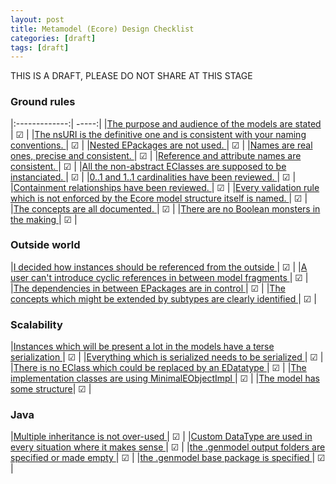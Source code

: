 ```yaml
---
layout: post
title: Metamodel (Ecore) Design Checklist
categories: [draft]
tags: [draft]
---
```


THIS IS A DRAFT, PLEASE DO NOT SHARE AT THIS STAGE

### Ground rules

|:-------------:| -----:|
|[The purpose and audience of the models are stated ](../2016-04-14-ecore-design-checklist-part1)| ☑ |
|[The nsURI is the definitive one and is consistent with your naming conventions.  ](../2016-04-14-ecore-design-checklist-part1)| ☑ |
|[Nested EPackages are not used. ](../2016-04-14-ecore-design-checklist-part1)| ☑ |
|[Names are real ones, precise and consistent. ](../2016-04-14-ecore-design-checklist-part1)| ☑ |
|[Reference and attribute names are consistent. ](../2016-04-14-ecore-design-checklist-part1)| ☑ |
|[All the non-abstract EClasses are supposed to be instanciated. ](../2016-04-14-ecore-design-checklist-part1)| ☑ |
|[0..1 and 1..1 cardinalities have been reviewed. ](../2016-04-14-ecore-design-checklist-part1)| ☑ |
|[Containment relationships have been reviewed. ](../2016-04-14-ecore-design-checklist-part1)| ☑ |
|[Every validation rule which is not enforced by the Ecore model structure itself is named. ](../2016-04-14-ecore-design-checklist-part1)| ☑ |
|[The concepts are all documented. ](../2016-04-14-ecore-design-checklist-part1)| ☑ |
|[There are no Boolean monsters in the making ](../2016-04-14-ecore-design-checklist-part1)| ☑ |

### Outside world

|[I decided how instances should be referenced from the outside ](../2016-04-14-ecore-design-checklist-part1)| ☑ |
|[A user can't introduce cyclic references in between model fragments ](../2016-04-14-ecore-design-checklist-part1)| ☑ |
|[The dependencies in between EPackages are in control ](../2016-04-14-ecore-design-checklist-part1)| ☑ |
|[The concepts which might be extended by subtypes are clearly identified ](../2016-04-14-ecore-design-checklist-part1)| ☑ |

### Scalability 

|[Instances which will be present a lot in the models have a terse serialization ](../2016-04-14-ecore-design-checklist-part1)| ☑ |
|[Everything which is serialized needs to be serialized ](../2016-04-14-ecore-design-checklist-part1)| ☑ |
|[There is no EClass which could be replaced by an EDatatype ](../2016-04-14-ecore-design-checklist-part1)| ☑ |
|[The implementation classes are using MinimalEObjectImpl ](../2016-04-14-ecore-design-checklist-part1)| ☑ |
|[The model has some structure](../2016-04-14-ecore-design-checklist-part1)| ☑ |

### Java

|[Multiple inheritance is not over-used ](../2016-04-14-ecore-design-checklist-part1)| ☑ |
|[Custom DataType are used in every situation where it makes sense ](../2016-04-14-ecore-design-checklist-part1)| ☑ |
|[the .genmodel output folders are specified or made empty ](../2016-04-14-ecore-design-checklist-part1)| ☑ |
|[the .genmodel base package is specified ](../2016-04-14-ecore-design-checklist-part1)| ☑ |


